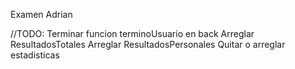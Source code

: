 Examen Adrian

//TODO:
Terminar funcion terminoUsuario en back
Arreglar ResultadosTotales
Arreglar ResultadosPersonales
Quitar o arreglar estadisticas
